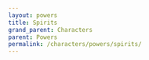 ```yaml
---
layout: powers
title: Spirits
grand_parent: Characters
parent: Powers
permalink: /characters/powers/spirits/
---
```


